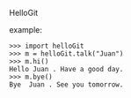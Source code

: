 HelloGit

example:

```
>>> import helloGit
>>> m = helloGit.talk("Juan")
>>> m.hi()
Hello Juan . Have a good day.
>>> m.bye()
Bye  Juan . See you tomorrow.
```